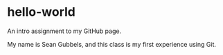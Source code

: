 # hello-world
An intro assignment to my GitHub page.

My name is Sean Gubbels, and this class is my first experience using Git.

